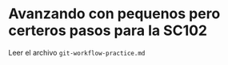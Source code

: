 # Avanzando con pequenos pero certeros pasos para la SC102

Leer el archivo `git-workflow-practice.md`
